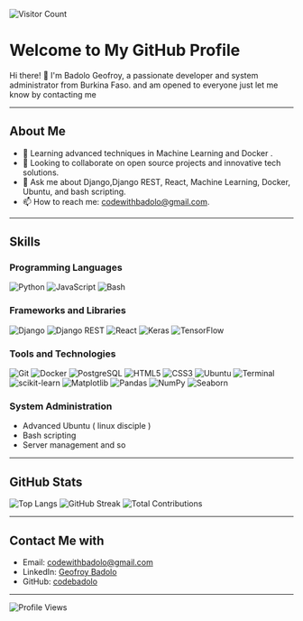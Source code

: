 ![Visitor Count](https://profile-counter.glitch.me/{codebadolo}/count.svg)


# Welcome to My GitHub Profile 

Hi there! 👋 I'm Badolo Geofroy, a passionate developer and system administrator from Burkina Faso. and am opened to everyone 
just let me know by contacting me 

---
## About Me

- 🌱 Learning advanced techniques in Machine Learning and Docker . 
- 👯 Looking to collaborate on open source projects and innovative tech solutions.
- 💬 Ask me about Django,Django REST, React, Machine Learning, Docker, Ubuntu, and bash scripting.
- 📫 How to reach me: [codewithbadolo@gmail.com](mailto:codewithbadolo@gmail.com).



---

## Skills

### Programming Languages
![Python](https://img.shields.io/badge/Python-3776AB?style=for-the-badge&logo=python&logoColor=white)
![JavaScript](https://img.shields.io/badge/JavaScript-F7DF1E?style=for-the-badge&logo=javascript&logoColor=black)
![Bash](https://img.shields.io/badge/Bash-4EAA25?style=for-the-badge&logo=gnu-bash&logoColor=white)

### Frameworks and Libraries
![Django](https://img.shields.io/badge/Django-092E20?style=for-the-badge&logo=django&logoColor=white)
![Django REST](https://img.shields.io/badge/Django%20REST-ff1709?style=for-the-badge&logo=django&logoColor=white&color=ff1709&labelColor=gray)
![React](https://img.shields.io/badge/React-61DAFB?style=for-the-badge&logo=react&logoColor=black)
![Keras](https://img.shields.io/badge/Keras-D00000?style=for-the-badge&logo=keras&logoColor=white)
![TensorFlow](https://img.shields.io/badge/TensorFlow-FF6F00?style=for-the-badge&logo=tensorflow&logoColor=white)


### Tools and Technologies
![Git](https://img.shields.io/badge/Git-F05032?style=for-the-badge&logo=git&logoColor=white)
![Docker](https://img.shields.io/badge/Docker-2496ED?style=for-the-badge&logo=docker&logoColor=white)
![PostgreSQL](https://img.shields.io/badge/PostgreSQL-336791?style=for-the-badge&logo=postgresql&logoColor=white)
![HTML5](https://img.shields.io/badge/HTML5-E34F26?style=for-the-badge&logo=html5&logoColor=white)
![CSS3](https://img.shields.io/badge/CSS3-1572B6?style=for-the-badge&logo=css3&logoColor=white)
![Ubuntu](https://img.shields.io/badge/Ubuntu-E95420?style=for-the-badge&logo=ubuntu&logoColor=white)
![Terminal](https://img.shields.io/badge/Terminal-000000?style=for-the-badge&logo=gnometerminal&logoColor=white)
![scikit-learn](https://img.shields.io/badge/scikit--learn-F7931E?style=for-the-badge&logo=scikit-learn&logoColor=white)
![Matplotlib](https://img.shields.io/badge/Matplotlib-0C459E?style=for-the-badge&logo=matplotlib&logoColor=white)
![Pandas](https://img.shields.io/badge/Pandas-150458?style=for-the-badge&logo=pandas&logoColor=white)
![NumPy](https://img.shields.io/badge/NumPy-013243?style=for-the-badge&logo=numpy&logoColor=white)
![Seaborn](https://img.shields.io/badge/Seaborn-2F6690?style=for-the-badge&logo=seaborn&logoColor=white)

### System Administration
- Advanced Ubuntu ( linux disciple ) 
- Bash scripting 
- Server management
and so

---

## GitHub Stats 


![Top Langs](https://github-readme-stats.vercel.app/api/top-langs/?username=codebadolo&layout=compact&theme=radical)
![GitHub Streak](https://github-readme-streak-stats.herokuapp.com/?user=codebadolo&theme=radical)
![Total Contributions](https://komarev.com/ghpvc/?username=codebadolo&label=Total%20Contributions&style=flat-square&color=blue)


---

## Contact Me with

- Email: [codewithbadolo@gmail.com](mailto:codewithbadolo@gmail.com)
- LinkedIn: [Geofroy Badolo](https://www.linkedin.com/in/geofroy-badolo/)
- GitHub: [codebadolo](https://github.com/codebadolo)

---

![Profile Views](https://komarev.com/ghpvc/?username=codebadolo&style=flat-square)
